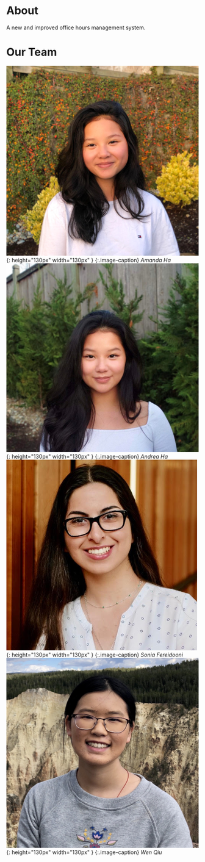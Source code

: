 # About
A new and improved office hours management system.

# Our Team
![Amanda profile](img/AmandaProfile.jpg){: height="130px" width="130px" }
{:.image-caption}
*Amanda Ha*
![Andrea profile](img/AndreaProfile.jpg){: height="130px" width="130px" }
{:.image-caption}
*Andrea Ha*
![Sonia profile](img/SoniaProfile.png){: height="130px" width="130px" }
{:.image-caption}
*Sonia Fereidooni*
![Wen profile](img/WenProfile.jpg){: height="130px" width="130px" }
{:.image-caption}
*Wen Qiu*
